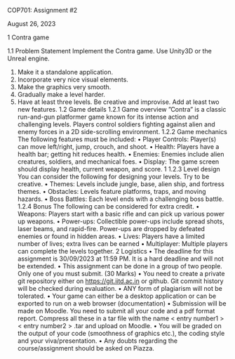 COP701: Assignment #2

August 26, 2023

1 Contra game

1.1 Problem Statement
Implement the Contra game. Use Unity3D or the Unreal engine.
1. Make it a standalone application.
2. Incorporate very nice visual elements.
3. Make the graphics very smooth.
4. Gradually make a level harder.
5. Have at least three levels. Be creative and improvise. Add at least two
new features.
1.2 Game details
1.2.1 Game overview
”Contra” is a classic run-and-gun platformer game known for its intense action
and challenging levels. Players control soldiers fighting against alien and enemy
forces in a 2D side-scrolling environment.
1.2.2 Game mechanics
The following features must be included:
• Player Controls: Player(s) can move left/right, jump, crouch, and shoot.
• Health: Players have a health bar; getting hit reduces health.
• Enemies: Enemies include alien creatures, soldiers, and mechanical foes.
• Display: The game screen should display health, current weapon, and
score.
1
1.2.3 Level design
You can consider the following for designing your levels. Try to be creative.
• Themes: Levels include jungle, base, alien ship, and fortress themes.
• Obstacles: Levels feature platforms, traps, and moving hazards.
• Boss Battles: Each level ends with a challenging boss battle.
1.2.4 Bonus
The following can be considered for extra credit.
• Weapons: Players start with a basic rifle and can pick up various power up weapons.
• Power-ups: Collectible power-ups include spread shots, laser beams, and
rapid-fire. Power-ups are dropped by defeated enemies or found in hidden
areas.
• Lives: Players have a limited number of lives; extra lives can be earned
• Multiplayer: Multiple players can complete the levels together.
2 Logistics
• The deadline for this assignment is 30/09/2023 at 11:59 PM. It is a
hard deadline and will not be extended.
• This assignment can be done in a group of two people. Only one of you
must submit. (30 Marks)
• You need to create a private git repository either on https://git.iitd.ac.in
or github. Git commit history will be checked during evaluation.
• ANY form of plagiarism will not be tolerated.
• Your game can either be a desktop application or can be exported to run
on a web browser (documentation)
• Submission will be made on Moodle. You need to submit all your code
and a pdf format report. Compress all these in a tar file with the name
< entry number1 > < entry number2 > .tar and upload on Moodle.
• You will be graded on the output of your code (smoothness of graphics
etc.), the coding style and your viva/presentation.
• Any doubts regarding the course/assignment should be asked on Piazza.
